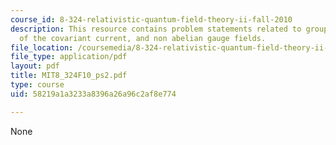 ```yaml
---
course_id: 8-324-relativistic-quantum-field-theory-ii-fall-2010
description: This resource contains problem statements related to group theory, transformation
  of the covariant current, and non abelian gauge fields.
file_location: /coursemedia/8-324-relativistic-quantum-field-theory-ii-fall-2010/58219a1a3233a8396a26a96c2af8e774_MIT8_324F10_ps2.pdf
file_type: application/pdf
layout: pdf
title: MIT8_324F10_ps2.pdf
type: course
uid: 58219a1a3233a8396a26a96c2af8e774

---
```

None
